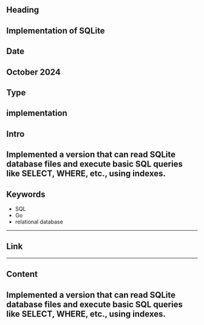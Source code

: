 ## Heading
Implementation of SQLite
---

## Date
October 2024
---

## Type
implementation
---

## Intro
Implemented a version that can read SQLite database files and execute basic SQL queries like SELECT, WHERE, etc., using indexes.
---

## Keywords
- SQL
- Go
- relational database
---

## Link
---

## Content
Implemented a version that can read SQLite database files and execute basic SQL queries like SELECT, WHERE, etc., using indexes.
---
